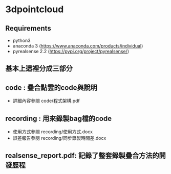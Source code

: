 # 3dpointcloud
## Requirements
- python3
- anaconda 3  (https://www.anaconda.com/products/individual)
- pyrealsense 2.2 (https://pypi.org/project/pyrealsense/)

## 基本上這裡分成三部分
## code : 疊合點雲的code與說明
- 詳細內容參閱 code/程式架構.pdf
## recording : 用來錄製bag檔的code
- 使用方式參閱 recording/使用方式.docx
- 誤差報告參閱 recording/同步錄製時間差.docx
## realsense_report.pdf: 記錄了整套錄製疊合方法的開發歷程
